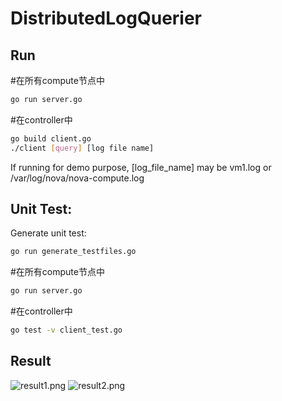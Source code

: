 # DistributedLogQuerier

## Run

#在所有compute节点中
```bash
go run server.go
```
#在controller中
```bash
go build client.go
./client [query] [log file name]
```
If running for demo purpose, [log_file_name] may be vm1.log or /var/log/nova/nova-compute.log

## Unit Test:
Generate unit test:
```bash
go run generate_testfiles.go
```
#在所有compute节点中
```bash
go run server.go
```
#在controller中
```bash
go test -v client_test.go
```

## Result
![result1.png](https://cdn.ipfsscan.io/ipfs/QmeMx26j5nSqrzqYfcZeLWuorUzg34hzaNV2XxPaHGGZSD?filename=image.png)
![result2.png](https://cdn.ipfsscan.io/ipfs/QmcyyWHCg9M3smr3bSvCs5fFq96GdwUy48imwSqXevyHfD?filename=Results2.png)
